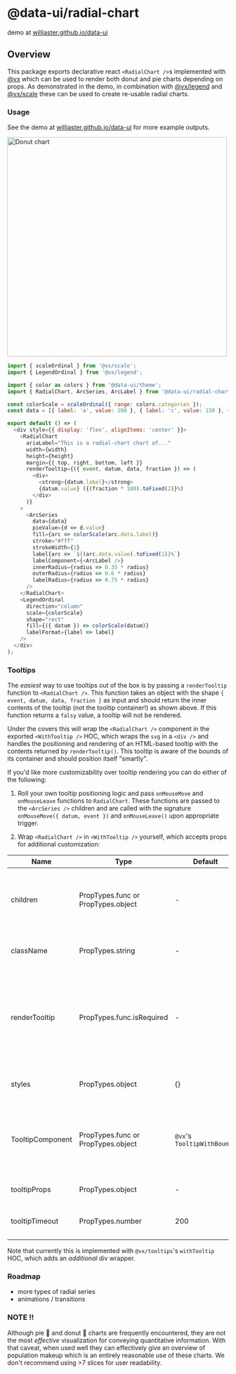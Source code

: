 # @data-ui/radial-chart

demo at
<a href="https://williaster.github.io/data-ui" target="_blank">williaster.github.io/data-ui</a>

## Overview

This package exports declarative react `<RadialChart />`s implemented with
<a href="vx-demo.now.sh" target="_blank">@vx</a> which can be used to render both donut and pie
charts depending on props. As demonstrated in the demo, in combination with
[@vx/legend](https://vx-demo.now.sh/legends) and
<a href="https://github.com/hshoff/vx/tree/master/packages/vx-scale" target="_blank">@vx/scale</a>
these can be used to create re-usable radial charts.

### Usage

See the demo at
<a href="https://williaster.github.io/data-ui" target="_blank">williaster.github.io/data-ui</a> for
more example outputs.

<img width="500" alt="Donut chart" src="https://user-images.githubusercontent.com/4496521/29235607-03a68b30-7eb5-11e7-8ccf-dec925ba2d28.gif">

```js
import { scaleOrdinal } from '@vx/scale';
import { LegendOrdinal } from '@vx/legend';

import { color as colors } from '@data-ui/theme';
import { RadialChart, ArcSeries, ArcLabel } from '@data-ui/radial-chart';

const colorScale = scaleOrdinal({ range: colors.categories });
const data = [{ label: 'a', value: 200 }, { label: 'c', value: 150 }, { label: 'c', value: 21 }];

export default () => (
  <div style={{ display: 'flex', alignItems: 'center' }}>
    <RadialChart
      ariaLabel="This is a radial-chart chart of..."
      width={width}
      height={height}
      margin={{ top, right, bottom, left }}
      renderTooltip={({ event, datum, data, fraction }) => (
        <div>
          <strong>{datum.label}</strong>
          {datum.value} ({(fraction * 100).toFixed(2)}%)
        </div>
      )}
    >
      <ArcSeries
        data={data}
        pieValue={d => d.value}
        fill={arc => colorScale(arc.data.label)}
        stroke="#fff"
        strokeWidth={1}
        label{arc => `${(arc.data.value).toFixed(1)}%`}
        labelComponent={<ArcLabel />}
        innerRadius={radius => 0.35 * radius}
        outerRadius={radius => 0.6 * radius}
        labelRadius={radius => 0.75 * radius}
      />
    </RadialChart>
    <LegendOrdinal
      direction="column"
      scale={colorScale}
      shape="rect"
      fill={({ datum }) => colorScale(datum)}
      labelFormat={label => label}
    />
  </div>
);
```

### Tooltips

The _easiest_ way to use tooltips out of the box is by passing a `renderTooltip` function to
`<RadialChart />`. This function takes an object with the shape `{ event, datum, data, fraction }`
as input and should return the inner contents of the tooltip (not the tooltip container!) as shown
above. If this function returns a `falsy` value, a tooltip will not be rendered.

Under the covers this will wrap the `<RadialChart />` component in the exported `<WithTooltip />`
HOC, which wraps the `svg` in a `<div />` and handles the positioning and rendering of an HTML-based
tooltip with the contents returned by `renderTooltip()`. This tooltip is aware of the bounds of its
container and should position itself "smartly".

If you'd like more customizability over tooltip rendering you can do either of the following:

1. Roll your own tooltip positioning logic and pass `onMouseMove` and `onMouseLeave` functions to
   `RadialChart`. These functions are passed to the `<ArcSeries />` children and are called with the
   signature `onMouseMove({ datum, event })` and `onMouseLeave()` upon appropriate trigger.

2. Wrap `<RadialChart />` in `<WithTooltip />` yourself, which accepts props for additional
   customization:

| Name             | Type                               | Default                     | Description                                                                                                                                                                 |
| ---------------- | ---------------------------------- | --------------------------- | --------------------------------------------------------------------------------------------------------------------------------------------------------------------------- |
| children         | PropTypes.func or PropTypes.object | -                           | Child function (to call) or element (to clone) with onMouseMove, onMouseLeave, and tooltipData props/keys                                                                   |
| className        | PropTypes.string                   | -                           | Class name to add to the `<div>` container wrapper                                                                                                                          |
| renderTooltip    | PropTypes.func.isRequired          | -                           | Renders the _contents_ of the tooltip, signature of `({ event, data, datum, fraction }) => node`. If this function returns a `falsy` value, a tooltip will not be rendered. |
| styles           | PropTypes.object                   | {}                          | Styles to add to the `<div>` container wrapper                                                                                                                              |
| TooltipComponent | PropTypes.func or PropTypes.object | `@vx`'s `TooltipWithBounds` | Component (not instance) to use as the tooltip container component. It is passed `top` and `left` numbers for positioning                                                   |
| tooltipProps     | PropTypes.object                   | -                           | Props that are passed to `TooltipComponent`                                                                                                                                 |
| tooltipTimeout   | PropTypes.number                   | 200                         | Timeout in ms for the tooltip to hide upon calling `onMouseLeave`                                                                                                           |

Note that currently this is implemented with `@vx/tooltips`'s `withTooltip` HOC, which adds an
_additional_ div wrapper.

### Roadmap

- more types of radial series
- animations / transitions

### NOTE ‼️

Although pie 🍰 and donut 🍩 charts are frequently encountered, they are not the most _effective_
visualization for conveying quantitative information. With that caveat, when used well they can
effectively give an overview of population makeup which is an entirely reasonable use of these
charts. We don't recommend using >7 slices for user readability.
